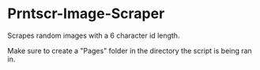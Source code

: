 # Prntscr-Image-Scraper
Scrapes random images with a 6 character id length. 

Make sure to create a "Pages" folder in the directory the script is being ran in. 
